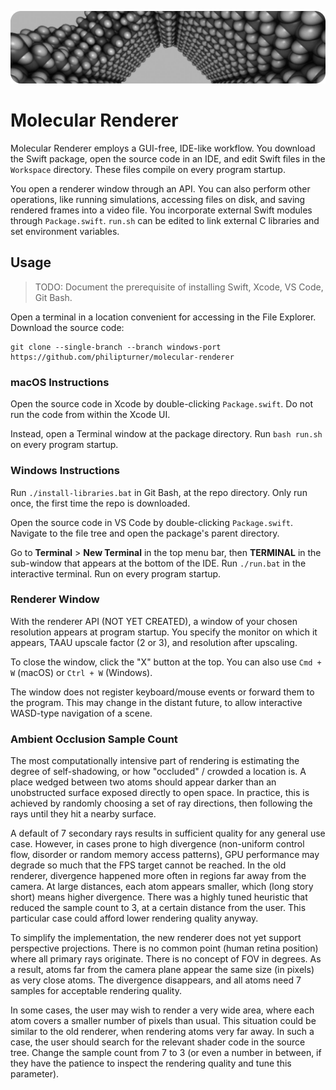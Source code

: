 ![Banner](./Documentation/Banner.png)

# Molecular Renderer

Molecular Renderer employs a GUI-free, IDE-like workflow. You download the Swift package, open the source code in an IDE, and edit Swift files in the `Workspace` directory. These files compile on every program startup.

You open a renderer window through an API. You can also perform other operations, like running simulations, accessing files on disk, and saving rendered frames into a video file. You incorporate external Swift modules through `Package.swift`. `run.sh` can be edited to link external C libraries and set environment variables.

## Usage

> TODO: Document the prerequisite of installing Swift, Xcode, VS Code, Git Bash.

Open a terminal in a location convenient for accessing in the File Explorer. Download the source code:

```
git clone --single-branch --branch windows-port https://github.com/philipturner/molecular-renderer
```

### macOS Instructions

Open the source code in Xcode by double-clicking `Package.swift`. Do not run the code from within the Xcode UI.

Instead, open a Terminal window at the package directory. Run `bash run.sh` on every program startup.

### Windows Instructions

Run `./install-libraries.bat` in Git Bash, at the repo directory. Only run once, the first time the repo is downloaded.

Open the source code in VS Code by double-clicking `Package.swift`. Navigate to the file tree and open the package's parent directory.

Go to <b>Terminal</b> > <b>New Terminal</b> in the top menu bar, then <b>TERMINAL</b> in the sub-window that appears at the bottom of the IDE. Run `./run.bat` in the interactive terminal. Run on every program startup.

### Renderer Window

With the renderer API (NOT YET CREATED), a window of your chosen resolution appears at program startup. You specify the monitor on which it appears, TAAU upscale factor (2 or 3), and resolution after upscaling.

To close the window, click the "X" button at the top. You can also use `Cmd + W` (macOS) or `Ctrl + W` (Windows).

The window does not register keyboard/mouse events or forward them to the program. This may change in the distant future, to allow interactive WASD-type navigation of a scene.

### Ambient Occlusion Sample Count

The most computationally intensive part of rendering is estimating the degree of self-shadowing, or how "occluded" / crowded a location is. A place wedged between two atoms should appear darker than an unobstructed surface exposed directly to open space. In practice, this is achieved by randomly choosing a set of ray directions, then following the rays until they hit a nearby surface.

A default of 7 secondary rays results in sufficient quality for any general use case. However, in cases prone to high divergence (non-uniform control flow, disorder or random memory access patterns), GPU performance may degrade so much that the FPS target cannot be reached. In the old renderer, divergence happened more often in regions far away from the camera. At large distances, each atom appears smaller, which (long story short) means higher divergence. There was a highly tuned heuristic that reduced the sample count to 3, at a certain distance from the user. This particular case could afford lower rendering quality anyway.

To simplify the implementation, the new renderer does not yet support perspective projections. There is no common point (human retina position) where all primary rays originate. There is no concept of FOV in degrees. As a result, atoms far from the camera plane appear the same size (in pixels) as very close atoms. The divergence disappears, and all atoms need 7 samples for acceptable rendering quality.

In some cases, the user may wish to render a very wide area, where each atom covers a smaller number of pixels than usual. This situation could be similar to the old renderer, when rendering atoms very far away. In such a case, the user should search for the relevant shader code in the source tree. Change the sample count from 7 to 3 (or even a number in between, if they have the patience to inspect the rendering quality and tune this parameter).

